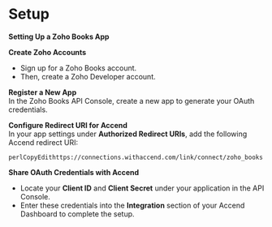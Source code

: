 # Setup

**Setting Up a Zoho Books App**

**Create Zoho Accounts**

* Sign up for a Zoho Books account.
* Then, create a Zoho Developer account.

**Register a New App**\
In the Zoho Books API Console, create a new app to generate your OAuth credentials.

**Configure Redirect URI for Accend**\
In your app settings under **Authorized Redirect URIs**, add the following Accend redirect URI:

```
perlCopyEdithttps://connections.withaccend.com/link/connect/zoho_books
```

**Share OAuth Credentials with Accend**

* Locate your **Client ID** and **Client Secret** under your application in the API Console.
* Enter these credentials into the **Integration** section of your Accend Dashboard to complete the setup.
